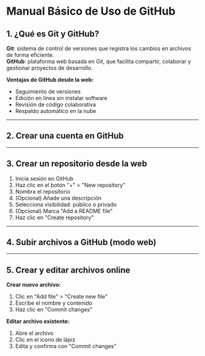 # Manual Básico de Uso de GitHub

## 1. ¿Qué es Git y GitHub?
**Git**: sistema de control de versiones que registra los cambios en archivos de forma eficiente.  
**GitHub**: plataforma web basada en Git, que facilita compartir, colaborar y gestionar proyectos de desarrollo.

**Ventajas de GitHub desde la web:**
- Seguimiento de versiones
- Edición en línea sin instalar software
- Revisión de código colaborativa
- Respaldo automático en la nube
- ---

## 2. Crear una cuenta en GitHub

---

## 3. Crear un repositorio desde la web
1. Inicia sesión en GitHub
2. Haz clic en el botón "+" > "New repository"
3. Nombra el repositorio
4. (Opcional) Añade una descripción
5. Selecciona visibilidad: público o privado
6. (Opcional) Marca "Add a README file"
7. Haz clic en "Create repository"

---

## 4. Subir archivos a GitHub (modo web)


---

## 5. Crear y editar archivos online
**Crear nuevo archivo:**
1. Clic en "Add file" > "Create new file"
2. Escribe el nombre y contenido
3. Haz clic en "Commit changes"

**Editar archivo existente:**
1. Abre el archivo
2. Clic en el ícono de lápiz
3. Edita y confirma con "Commit changes"
